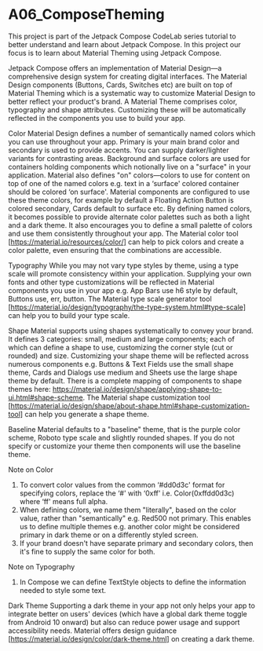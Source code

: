 # A06_ComposeTheming

This project is part of the Jetpack Compose CodeLab series tutorial to better understand and learn about Jetpack Compose.
In this project our focus is to learn about Material Theming using Jetpack Compose.

Jetpack Compose offers an implementation of Material Design—a comprehensive design system for creating digital interfaces. The Material Design components (Buttons, Cards, Switches etc) are built on top of Material Theming which is a systematic way to customize Material Design to better reflect your product's brand. A Material Theme comprises color, typography and shape attributes. Customizing these will be automatically reflected in the components you use to build your app.

Color
Material Design defines a number of semantically named colors which you can use throughout your app. Primary is your main brand color and secondary is used to provide accents. You can supply darker/lighter variants for contrasting areas. Background and surface colors are used for containers holding components which notionally live on a "surface" in your application. Material also defines "on" colors—colors to use for content on top of one of the named colors e.g. text in a ‘surface' colored container should be colored ‘on surface'. Material components are configured to use these theme colors, for example by default a Floating Action Button is colored secondary, Cards default to surface etc. By defining named colors, it becomes possible to provide alternate color palettes such as both a light and a dark theme. It also encourages you to define a small palette of colors and use them consistently throughout your app. The Material color tool [https://material.io/resources/color/] can help to pick colors and create a color palette, even ensuring that the combinations are accessible.

Typography
While you may not vary type styles by theme, using a type scale will promote consistency within your application. Supplying your own fonts and other type customizations will be reflected in Material components you use in your app e.g. App Bars use h6 style by default, Buttons use, err, button. The Material type scale generator tool [https://material.io/design/typography/the-type-system.html#type-scale] can help you to build your type scale.

Shape
Material supports using shapes systematically to convey your brand. It defines 3 categories: small, medium and large components; each of which can define a shape to use, customizing the corner style (cut or rounded) and size. Customizing your shape theme will be reflected across numerous components e.g. Buttons & Text Fields use the small shape theme, Cards and Dialogs use medium and Sheets use the large shape theme by default. There is a complete mapping of components to shape themes here: https://material.io/design/shape/applying-shape-to-ui.html#shape-scheme. The Material shape customization tool [https://material.io/design/shape/about-shape.html#shape-customization-tool] can help you generate a shape theme. 

Baseline
Material defaults to a "baseline" theme, that is the purple color scheme, Roboto type scale and slightly rounded shapes. If you do not specify or customize your theme then components will use the baseline theme.

Note on Color
1. To convert color values from the common ‘#dd0d3c' format for specifying colors, replace the ‘#' with ‘0xff' i.e. Color(0xffdd0d3c) where ‘ff' means full alpha.
2. When defining colors, we name them "literally", based on the color value, rather than "semantically" e.g. Red500 not primary. This enables us to define multiple themes e.g. another color might be considered primary in dark theme or on a differently styled screen.
3. If your brand doesn't have separate primary and secondary colors, then it's fine to supply the same color for both.

Note on Typography
1. In Compose we can define TextStyle objects to define the information needed to style some text.


Dark Theme
Supporting a dark theme in your app not only helps your app to integrate better on users' devices (which have a global dark theme toggle from Android 10 onward) but also can reduce power usage and support accessibility needs. Material offers design guidance [https://material.io/design/color/dark-theme.html] on creating a dark theme.

